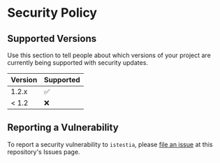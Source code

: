 # Security Policy

## Supported Versions

Use this section to tell people about which versions of your project are
currently being supported with security updates.

| Version | Supported          |
| ------- | ------------------ |
| 1.2.x   | :white_check_mark: |
| < 1.2   | :x:                |

## Reporting a Vulnerability

To report a security vulnerability to `istestia`,
please [file an issue](https://github.com/dnnrly/go-cmd-template/issues/new?assignees=&labels=&template=security.md&title=)
at this repository's Issues page.

